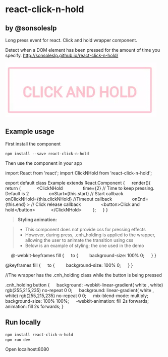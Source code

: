 react-click-n-hold
==================

by @sonsoleslp
--------------

Long press event for react. Click and hold wrapper component.

Detect when a DOM element has been pressed for the amount of time you specify.
http://sonsoleslp.github.io/react-click-n-hold/

![react-click-n-hold](https://raw.githubusercontent.com/sonsoleslp/sonsoleslp.github.io/master/react-click-n-hold/click_n_hold.gif)



Example usage
-------------
First install the component

    npm install --save react-click-n-hold

Then use the component in your app

import React from 'react';
import ClickNHold from 'react-click-n-hold'; 

export default class Example extends React.Component {
  render(){
   return ( 
    &lt;ClickNHold 
     time={2} // Time to keep pressing. Default is 2
     onStart={this.start} // Start callback
     onClickNHold={this.clickNHold} //Timeout callback
     onEnd={this.end} &gt; // Click release callback
     &lt;button&gt;Click and hold&lt;/button&gt;
    &lt;/ClickNHold&gt;
   ); 
  }
}


> **Styling animation:**

> - This component does not provide css for pressing effects
> - However, during press, .cnh_holding is applied to the wrapper, allowing the user to animate the transition using css
> - Below is an example of styling; the one used in the demo
 

   
  
@-webkit-keyframes fill { 
  to {
   background-size: 100% 0; 
  }
} 

@keyframes fill { 
  to { 
   background-size: 100% 0;
  }
}

//The wrapper has the .cnh_holding class while the button is being pressed

.cnh_holding button {
  background: -webkit-linear-gradient( white , white) rgb(255,215,235) no-repeat 0 0;
  background: linear-gradient( white , white) rgb(255,215,235) no-repeat 0 0;
  mix-blend-mode: multiply;
  background-size: 100% 100%;
  -webkit-animation: fill 2s forwards;
  animation: fill 2s forwards;
}


Run locally
-------------

    npm install react-click-n-hold
    npm run dev 

Open localhost:8080
